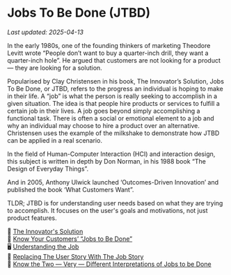 # Jobs To Be Done (JTBD)

_Last updated: 2025-04-13_

In the early 1980s, one of the founding thinkers of marketing Theodore Levitt wrote “People don’t want to buy a quarter-inch drill, they want a quarter-inch hole”. He argued that customers are not looking for a product — they are looking for a solution. 

Popularised by Clay Christensen in his book, The Innovator’s Solution, Jobs To Be Done, or JTBD, refers to the progress an individual is hoping to make in their life. A “job” is what the person is really seeking to accomplish in a given situation. The idea is that people hire products or services to fulfill a certain job in their lives. A job goes beyond simply accomplishing a functional task. There is often a social or emotional element to a job and why an individual may choose to hire a product over an alternative. Christensen uses the example of the milkshake to demonstrate how JTBD can be applied in a real scenario.

In the field of Human-Computer Interaction (HCI) and interaction design, this subject is written in depth by Don Norman, in his 1988 book “The Design of Everyday Things”. 

And in 2005, Anthony Ulwick launched ‘Outcomes-Driven Innovation’ and published the book ‘What Customers Want”.

TLDR; JTBD is for understanding user needs based on what they are trying to accomplish. It focuses on the user's goals and motivations, not just product features.

📘 [The Innovator's Solution](https://amzn.asia/d/6v2bysW)  
🔗 [Know Your Customers’ “Jobs to Be Done”](https://hbr.org/2016/09/know-your-customers-jobs-to-be-done)  
🖥️ [Understanding the Job](https://youtu.be/sfGtw2C95Ms?t=41s)  
🔗 [Replacing The User Story With The Job Story](https://jtbd.info/replacing-the-user-story-with-the-job-story-af7cdee10c27)  
🔗 [Know the Two — Very — Different Interpretations of Jobs to be Done](https://jtbd.info/know-the-two-very-different-interpretations-of-jobs-to-be-done-5a18b748bd89)  